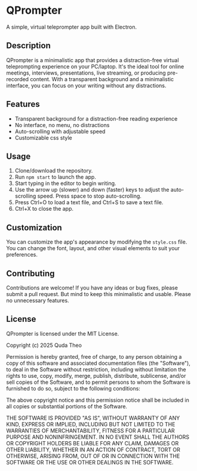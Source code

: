 

# QPrompter

A simple, virtual teleprompter app built with Electron.

## Description

QPrompter is a minimalistic app that provides a distraction-free virtual teleprompting experience on your PC/laptop. 
It's the ideal tool for online meetings, interviews, presentations, live streaming, or producing pre-recorded content.
With a transparent background and a minimalistic interface, you can focus on your writing without any distractions.

## Features

* Transparent background for a distraction-free reading experience
* No interface, no menu, no distractions
* Auto-scrolling with adjustable speed
* Customizable css style

## Usage

1. Clone/download the repository.
2. Run `npm start` to launch the app.
3. Start typing in the editor to begin writing.
4. Use the arrow up (slower) and down (faster) keys to adjust the auto-scrolling speed. Press space to stop auto-scrolling.
5. Press Ctrl+O to load a text file, and Ctrl+S to save a text file.
6. Ctrl+X to close the app.

## Customization

You can customize the app's appearance by modifying the `style.css` file. You can change the font, layout, and other visual elements to suit your preferences.


## Contributing

Contributions are welcome! If you have any ideas or bug fixes, please submit a pull request.
But mind to keep this minimalistic and usable. Please no unnecessary features.

## License

QPrompter is licensed under the MIT License.

Copyright (c) 2025 Quda Theo

Permission is hereby granted, free of charge, to any person obtaining a copy
of this software and associated documentation files (the "Software"), to deal
in the Software without restriction, including without limitation the rights
to use, copy, modify, merge, publish, distribute, sublicense, and/or sell
copies of the Software, and to permit persons to whom the Software is
furnished to do so, subject to the following conditions:

The above copyright notice and this permission notice shall be included in all
copies or substantial portions of the Software.

THE SOFTWARE IS PROVIDED "AS IS", WITHOUT WARRANTY OF ANY KIND, EXPRESS OR
IMPLIED, INCLUDING BUT NOT LIMITED TO THE WARRANTIES OF MERCHANTABILITY,
FITNESS FOR A PARTICULAR PURPOSE AND NONINFRINGEMENT. IN NO EVENT SHALL THE
AUTHORS OR COPYRIGHT HOLDERS BE LIABLE FOR ANY CLAIM, DAMAGES OR OTHER
LIABILITY, WHETHER IN AN ACTION OF CONTRACT, TORT OR OTHERWISE, ARISING FROM,
OUT OF OR IN CONNECTION WITH THE SOFTWARE OR THE USE OR OTHER DEALINGS IN THE
SOFTWARE.
